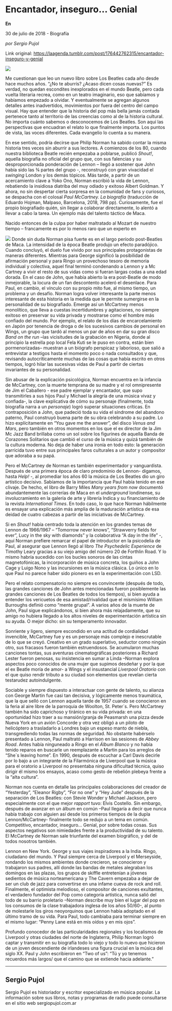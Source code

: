 # Encantador, inseguro… Genial

**En**

30 de julio de 2018 - Biografía

_por Sergio Pujol_

Link original: https://laagenda.tumblr.com/post/176442762315/encantador-inseguro-y-genial

![](https://64.media.tumblr.com/d12c6e5be5ff6b35bcd4d87b38cc72d1/tumblr_inline_pcotuzi59V1t6q87u_500.jpg)


Me cuestionan que leo un nuevo libro sobre Los Beatles cada año desde hace muchos años. “¿No te aburrís? ¿Acaso dicen cosas nuevas?” Es verdad, no quedan escondites inexplorados en el mundo Beatle, pero cada vuelta literaria recrea, como en un teatro imaginario, eso que sabíamos y habíamos empezado a olvidar. Y eventualmente se agregan algunos detalles antes inadvertidos, movimientos por fuera del centro del campo visual. Hay que entender que la historia del pop más bella jamás contada pertenece tanto al territorio de las creencias como al de la historia cultural. No importa cuánto sabemos o desconocemos de Los Beatles. Son aquí las perspectivas que encuadran el relato lo que finalmente importa. Los puntos de vista, las voces diferentes. Cada evangelio lo cuenta a su manera.

 En ese sentido, podría decirse que Philip Norman ha sabido contar la misma historia tres veces sin aburrir a sus lectores. A comienzos de los 80, cuando nuestra biblioteca Beatle recién empezaba a poblarse, publicó *Shout!*, aquella biografía no oficial del grupo que, con sus falencias y su desproporcionada ponderación de Lennon – llegó a sostener que John había sido las ¾ partes del grupo -, reconstruyó con gran vivacidad el *swinging* London y los demás tópicos. Más tarde, a partir de un acercamiento clave a Yoko Ono, Norman escribió la vida de Lennon, rebatiendo la insidiosa diatriba del muy odiado y exitoso Albert Goldman. Y ahora, no sin despertar cierta sorpresa en la comunidad de fans y curiosos, se despacha con el colosal *Paul McCartney. La biografía* (traducción de Eduardo Hojman, Malpaso, Barcelona, 2018, 798 pp). Curiosamente, fue el propio biografiado quién, sin llegar a colaborar directamente, lo alentó a llevar a cabo la tarea. Un ejemplo más del talento táctico de Maca.

  Nacido entonces de la culpa por haber maltratado al Mozart de nuestro tiempo – francamente es por lo menos raro que un experto en 

![](https://64.media.tumblr.com/ece7bbdc25c82e8ef85667494c307f21/tumblr_pcj3a2qInd1u3lb1ko4_r1_250.jpg) Donde sin duda Norman pisa fuerte es en el largo período post-Beatles de Maca. La intensidad de la época Beatle produjo un efecto paradójico. Cuando concluyó, el duelo fue vivido por sus principales protagonistas de maneras diferentes. Mientras para George significó la posibilidad de afirmación personal y para Ringo un provechoso tesoro de memoria individual y colectiva, aquel final terminó condenando a Lennon y a Mc Cartney a vivir el resto de sus vidas como si fueran largas codas a una edad dorada. En el caso de John, que había abierto la era post-Beatle de modo inmejorable, la locura de un fan descontento aceleró el desenlace. Para Paul, en cambio, el vínculo con su propio mito fue, al mismo tiempo, un problema y un desafío. Norman logra volver interesante la parte menos interesante de esta historia en la medida que le permite sumergirse en la personalidad de su biografiado. Emerge así un McCartney menos monolítico, que lleva a cuestas incertidumbres y agitaciones, no siempre exitoso en preservar su vida privada y mostrarse como el hombre más confiado del mundo. Por ejemplo, el relato de los días de encarcelamiento en Japón por tenencia de droga o de los sucesivos cambios de personal en Wings, un grupo que tardó al menos un par de años en dar su gran disco *Band on the run* –las vicisitudes de la grabación en Nigeria, donde al principio la estrella pop local Fela Kuti se le puso en contra, están bien pormenorizadas– muestran a un biógrafo perspicaz y laborioso, que salió a entrevistar a testigos hasta el momento poco o nada consultados y que, revisando autocríticamente muchas de las cosas que había escrito en otros tiempos, logró hilar las sucesivas vidas de Paul a partir de ciertas invariantes de su personalidad. 

 Sin abusar de la explicación psicológica, Norman encuentra en la infancia de McCartney, con la muerte temprana de su madre y el rol omnipresente de Jim el Caballero - ese padre ejemplar y encantador, que supo transmitirles a sus hijos Paul y Michael la alegría de una música vivaz y confiada-, la clave explicativa de cómo su personaje (finalmente, toda biografía narra a un *personaje*) logró superar situaciones críticas. En contraposición a John, que padeció toda su vida el síndrome del abandono paterno, Paul construyó buena parte de su obra celebrando a su padre. Lo hizo explícitamente en “You gave me the answer”, del disco *Venus and Mars*, pero también en otros momentos en los que el ex director de la Jim Mc Jazz Band brillaba como un sol sobre los figurines de aquella Banda de Corazones Solitarios que cambió el curso de la música y quizá también de la cultura moderna. No deja de haber una ironía en todo esto: la generación parricida tuvo entre sus principales faros culturales a un autor y compositor que adoraba a su papá.

 Pero el McCartney de Norman es también experimentador y vanguardista. Después de una primera época de claro predominio de Lennon- digamos, hasta *Help!* -, al promediar los años 60 la música de Los Beatles dio un giro artístico decisivo. Sabíamos de la importancia que Paul había tenido en ese clivaje. De hecho, el libro de Barry Miles *Many years from now* documentó abundantemente las correrías de Maca en el *underground* londinense, su involucramiento en la galería de arte y librería Indica y su financiamiento de la revista *International Times*. En todo caso, lo que hace Norman hábilmente es ensayar una explicación más amplia de la maduración artística de esa deidad de cuatro cabezas a partir de las iniciativas de McCartney. 

  Si en *Shout!* había centrado toda la atención en los grandes temas de Lennon de 1966/1967 – “Tomorrow never knows”, “Strawverry fields for ever”, Lucy in the sky with diamonds” y la colaborativa “A day in the life” -, aquí Norman prefiere remarcar el papel de introductor en la psicodelia de Paul, al asegurar que Lennon llegó al libro *The Psychedelic Experience* de  Timothy Leary  gracias a su viejo amigo del número 20 de Forthlin Road. Y lo mismo habría sucedido con los bucles sonoros de las cintas magnetofónicas, la incorporación de música concreta, los guiños a John Cage y Luigo Nono y las incursiones en la música clásica. Lo único en lo que Paul no parece haber sido pionero es en la experimentación con LSD. 

 Pero el relato compensatorio no siempre es convincente (después de todo, las grandes canciones de John antes mencionadas fueron posiblemente las grandes canciones de Los Beatles de todos los tiempos), si bien ayuda a entender los vericuetos de esa amistad/rivalidad que el mismísimo William Burroughs definió como “mente grupal”. A varios años de la muerte de John, Paul sigue explicándonos, si bien ahora más relajadamente, que su amigo no hubiera llegado a los altos niveles de experimentación artística sin su ayuda. O mejor dicho: sin su temperamento innovador. 

Sonriente y ligero, siempre escondido en una actitud de cordialidad invencible, McCartney fue y es un personaje más complejo e inescrutable de lo que se creyó. Creativo en un grado superlativo, seductor como ningún otro, sus fracasos fueron también estruendosos. Se acumularon muchas canciones tontas, sus aventuras cinematográficas posteriores a Richard Lester fueron penosas, su insistencia en sumar a Linda –Norman explora aspectos poco conocidos de una mujer que supimos desdeñar y por la que el ex Beatle moría de amor- a Wings y el insustancial *Liverpool Oratorio* con el que quiso rendir tributo a su ciudad son elementos que revelan cierta testarudez autoindulgente. 

 Sociable y siempre dispuesto a interactuar con gente de talento, su alianza con George Martin fue casi tan decisiva, y lógicamente menos traumática, que la que selló con Lennon aquella tarde de 1957 cuando se conocieron en la feria al aire libre de la parroquia de Woolton, St. Peter´s. Pero McCartney también ha sido caprichoso y tiránico en su vida privada: en una oportunidad hizo traer a su mansión/granja de Peasmarsh una pizza desde Nueva York en un avión Concorde y otra vez obligó a un piloto de helicóptero a trasladarlo a Londres bajo un espeso manto de niebla, transgrediendo todas las normas de seguridad. No obstante habérselo presentado a Lennon, Paul maltrató a Harrison en las sesiones de *Abbey Road*. Antes había ninguneado a Ringo en el *Álbum Blanco* y no había tenido reparos en buscarle un reemplazante a Martin para los arreglos de “She´s leaving home”. En 1990, después de escuchar a Carl Davis decirle por lo bajo a un integrante de la Filarmónica de Liverpool que la música para el oratorio a Liverpool no presentaba ninguna dificultad técnica, quiso dirigir él mismo los ensayos, acaso como gesto de rebelión plebeya frente a la “alta cultura”. 

 Norman nos cuenta en detalle las principales colaboraciones del creador de “Yesterday”, “Eleanor Rigby”, “For no one” y “Hey Jude” después de la separación de Los Beatles: con Stevie Wonder y Michael Jackson, pero especialmente con el que mejor *rapport* tuvo: Elvis Costello. Sin embargo, después de avanzar en un álbum en común –Paul llegaría a decir que nunca había trabajo con alguien así desde los primeros tiempos de la dupla Lennon/McCartney- finalmente todo se redujo a un tema en común. Competitivo, encantador, inseguro… Genial, por sobre todas cosas. Sus aspectos negativos son nimiedades frente a la productividad de su talento. El McCartney de Norman sale triunfante del examen biográfico, y del de todos nosotros también.

 Lennon en New York. George y sus viajes inspiradores a la India. Ringo, ciudadano del mundo. Y Paul siempre cerca de Liverpool y el Merseyside, rondando los mismos ambientes donde crecieron, se conocieron y trabajaron sus padres, allí donde las bandas de metales alegraban los domingos en las plazas, los grupos de skiffle entretenían a jóvenes sedientos de música norteamericana y The Cavern empezaba a dejar de ser un club de jazz para convertirse en una infame cueva de rock and roll. Finalmente, el optimista melodioso, el compositor de canciones exultantes, el verdadero fundador del Pop como categoría artística, nunca salió del todo de su barrio proletario –Norman describe muy bien el lugar del pop en los consumos de la clase trabajadora inglesa de los años 50/60-, al punto de molestarle los giros neoyorquinos que Lennon había adoptado en el último tramo de su vida. Para Paul, todo cambiaba para terminar siempre en el mismo lugar: “Penny Lane está en mis oídos y en mis ojos”.

 Profundo conocedor de las particularidades regionales y los localismos de Liverpool y otras ciudades del norte de Inglaterra, Philip Norman logró captar y transmitir en su biografía todo lo viejo y todo lo nuevo que hicieron de un joven descendiente de irlandeses una figura crucial en la música del siglo XX. Paul y John escribieron en “Two of us”: “Tú y yo tenemos recuerdos más largos/ que el camino que se extiende hacia adelante.”



---

 Sergio Pujol
-------------

Sergio Pujol es historiador y escritor especializado en música popular. La información sobre sus libros, notas y programas de radio puede consultarse en el sitio web  sergiopujol.com.ar



